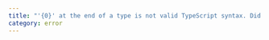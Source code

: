 ```yaml
---
title: "'{0}' at the end of a type is not valid TypeScript syntax. Did you mean to write '{1}'?"
category: error
---
```

